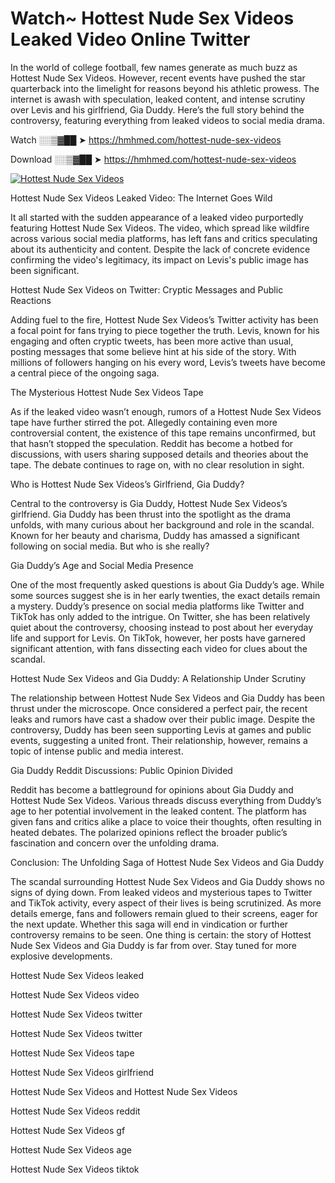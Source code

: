 # Watch~ Hottest Nude Sex Videos Leaked Video Online Twitter

In the world of college football, few names generate as much buzz as Hottest Nude Sex Videos. However, recent events have pushed the star quarterback into the limelight for reasons beyond his athletic prowess. The internet is awash with speculation, leaked content, and intense scrutiny over Levis and his girlfriend, Gia Duddy. Here’s the full story behind the controversy, featuring everything from leaked videos to social media drama.

Watch ░░▒▓██ ➤ https://hmhmed.com/hottest-nude-sex-videos

Download ░░▒▓██ ➤ https://hmhmed.com/hottest-nude-sex-videos

[![Hottest Nude Sex Videos](https://i.imgur.com/dJHk4Zq.gif)](https://hmhmed.com/hottest-nude-sex-videos)

Hottest Nude Sex Videos Leaked Video: The Internet Goes Wild

It all started with the sudden appearance of a leaked video purportedly featuring Hottest Nude Sex Videos. The video, which spread like wildfire across various social media platforms, has left fans and critics speculating about its authenticity and content. Despite the lack of concrete evidence confirming the video's legitimacy, its impact on Levis's public image has been significant.

Hottest Nude Sex Videos on Twitter: Cryptic Messages and Public Reactions

Adding fuel to the fire, Hottest Nude Sex Videos’s Twitter activity has been a focal point for fans trying to piece together the truth. Levis, known for his engaging and often cryptic tweets, has been more active than usual, posting messages that some believe hint at his side of the story. With millions of followers hanging on his every word, Levis’s tweets have become a central piece of the ongoing saga.

The Mysterious Hottest Nude Sex Videos Tape

As if the leaked video wasn’t enough, rumors of a Hottest Nude Sex Videos tape have further stirred the pot. Allegedly containing even more controversial content, the existence of this tape remains unconfirmed, but that hasn’t stopped the speculation. Reddit has become a hotbed for discussions, with users sharing supposed details and theories about the tape. The debate continues to rage on, with no clear resolution in sight.

Who is Hottest Nude Sex Videos’s Girlfriend, Gia Duddy?

Central to the controversy is Gia Duddy, Hottest Nude Sex Videos’s girlfriend. Gia Duddy has been thrust into the spotlight as the drama unfolds, with many curious about her background and role in the scandal. Known for her beauty and charisma, Duddy has amassed a significant following on social media. But who is she really?

Gia Duddy’s Age and Social Media Presence

One of the most frequently asked questions is about Gia Duddy’s age. While some sources suggest she is in her early twenties, the exact details remain a mystery. Duddy’s presence on social media platforms like Twitter and TikTok has only added to the intrigue. On Twitter, she has been relatively quiet about the controversy, choosing instead to post about her everyday life and support for Levis. On TikTok, however, her posts have garnered significant attention, with fans dissecting each video for clues about the scandal.

Hottest Nude Sex Videos and Gia Duddy: A Relationship Under Scrutiny

The relationship between Hottest Nude Sex Videos and Gia Duddy has been thrust under the microscope. Once considered a perfect pair, the recent leaks and rumors have cast a shadow over their public image. Despite the controversy, Duddy has been seen supporting Levis at games and public events, suggesting a united front. Their relationship, however, remains a topic of intense public and media interest.

Gia Duddy Reddit Discussions: Public Opinion Divided

Reddit has become a battleground for opinions about Gia Duddy and Hottest Nude Sex Videos. Various threads discuss everything from Duddy’s age to her potential involvement in the leaked content. The platform has given fans and critics alike a place to voice their thoughts, often resulting in heated debates. The polarized opinions reflect the broader public’s fascination and concern over the unfolding drama.

Conclusion: The Unfolding Saga of Hottest Nude Sex Videos and Gia Duddy

The scandal surrounding Hottest Nude Sex Videos and Gia Duddy shows no signs of dying down. From leaked videos and mysterious tapes to Twitter and TikTok activity, every aspect of their lives is being scrutinized. As more details emerge, fans and followers remain glued to their screens, eager for the next update. Whether this saga will end in vindication or further controversy remains to be seen. One thing is certain: the story of Hottest Nude Sex Videos and Gia Duddy is far from over. Stay tuned for more explosive developments.

Hottest Nude Sex Videos leaked

Hottest Nude Sex Videos video

Hottest Nude Sex Videos twitter

Hottest Nude Sex Videos twitter

Hottest Nude Sex Videos tape

Hottest Nude Sex Videos girlfriend

Hottest Nude Sex Videos and Hottest Nude Sex Videos

Hottest Nude Sex Videos reddit

Hottest Nude Sex Videos gf

Hottest Nude Sex Videos age

Hottest Nude Sex Videos tiktok